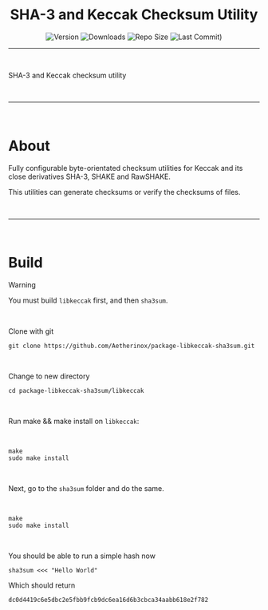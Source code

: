 <h1 align="center"><b>SHA-3 and Keccak Checksum Utility </b></h1>

<div align="center">

![Version](https://img.shields.io/github/v/tag/Aetherinox/package-libkeccak-sha3sum?logo=GitHub&label=version&color=ba5225) ![Downloads](https://img.shields.io/github/downloads/Aetherinox/package-libkeccak-sha3sum/total) ![Repo Size](https://img.shields.io/github/repo-size/Aetherinox/package-libkeccak-sha3sum?label=size&color=59702a) ![Last Commit)](https://img.shields.io/github/last-commit/Aetherinox/package-libkeccak-sha3sum?color=b43bcc)

</div>

---

<br />

SHA-3 and Keccak checksum utility 

<br />

---

<br />

# About

Fully configurable byte-orientated checksum utilities for Keccak and its close derivatives SHA-3, SHAKE and RawSHAKE.

This utilities can generate checksums or verify the checksums of files.

<br />

---

<br />

# Build

> [!WARNING]
> You must build `libkeccak` first, and then `sha3sum`.

<br />

Clone with git
```shell
git clone https://github.com/Aetherinox/package-libkeccak-sha3sum.git
```

<br />

Change to new directory
```shell
cd package-libkeccak-sha3sum/libkeccak
```

<br />

Run make && make install on `libkeccak`:

<br />

```shell
make
sudo make install
```

<br />

Next, go to the `sha3sum` folder and do the same.

<br />

```shell
make
sudo make install
```

<br />

You should be able to run a simple hash now

```shell
sha3sum <<< "Hello World"
```

Which should return

```
dc0d4419c6e5dbc2e5fbb9fcb9dc6ea16d6b3cbca34aabb618e2f782
```